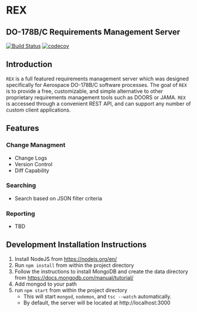 # REX
## DO-178B/C Requirements Management Server
[![Build Status](https://travis-ci.org/sweiner/rex.svg?branch=master)](https://travis-ci.org/sweiner/rex) [![codecov](https://codecov.io/gh/sweiner/rex/branch/master/graph/badge.svg)](https://codecov.io/gh/sweiner/rex)

## Introduction
`REX` is a full featured requirements management server which was designed specifically for Aerospace DO-178B/C software processes.  The goal of `REX` is to provide a free, customizable, and simple alternative to other proprietary requirements management tools such as DOORS or JAMA.  `REX` is accessed through a convenient REST API, and can support any number of custom client applications.

## Features
### Change Managment
- Change Logs
- Version Control
- Diff Capability

### Searching
- Search based on JSON filter criteria

### Reporting
- TBD

## Development Installation Instructions
1. Install NodeJS from https://nodejs.org/en/
2. Run `npm install` from within the project directory
3. Follow the instructions to install MongoDB and create the data directory from https://docs.mongodb.com/manual/tutorial/
4. Add mongod to your path
5. run `npm start` from within the project directory
   * This will start `mongod`, `nodemon`, and `tsc --watch` automatically.
   * By default, the server will be located at http://localhost:3000